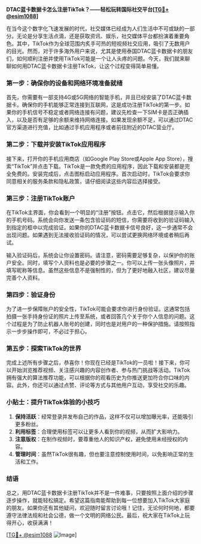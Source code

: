 **DTAC蓝卡数据卡怎么注册TikTok？——轻松玩转国际社交平台[[TG💪+ @esim1088](https://t.me/s/esim1088)]**

在当今这个数字化飞速发展的时代，社交媒体已经成为人们生活中不可或缺的一部分。无论是分享生活点滴，还是获取资讯、娱乐，社交媒体平台都扮演着重要角色。其中，TikTok作为全球范围内炙手可热的短视频社交应用，吸引了无数用户的目光。然而，对于许多海外用户来说，尤其是使用泰国DTAC蓝卡数据卡的朋友们，如何顺利注册并使用TikTok可能是一个让人头疼的问题。今天，我们就来聊聊如何用DTAC蓝卡数据卡注册TikTok，让这个过程变得简单易懂。

### **第一步：确保你的设备和网络环境准备就绪**

首先，你需要有一部支持4G或5G网络的智能手机，并且已经安装了DTAC蓝卡数据卡。确保你的手机能够正常连接到互联网，这是成功注册TikTok的第一步。如果你的手机信号不稳定或者网络连接有问题，建议先检查一下SIM卡是否正确插入，以及是否有足够的余额来维持网络连接。如果发现余额不足，可以通过DTAC官方渠道进行充值，比如通过手机应用程序或者前往附近的DTAC营业厅。

### **第二步：下载并安装TikTok应用程序**

接下来，打开你的手机应用商店（如Google Play Store或Apple App Store），搜索“TikTok”并点击下载。TikTok是一款免费的应用程序，因此下载和安装都是完全免费的。安装完成后，点击图标启动应用程序。首次启动时，TikTok会要求你同意相关的服务条款和隐私政策，请仔细阅读这些内容后选择接受。

### **第三步：注册TikTok账户**

在TikTok主界面，你会看到一个明显的“注册”按钮。点击它，然后根据提示输入你的手机号码。系统会向你发送一条包含验证码的短信，你需要将收到的验证码输入到指定的框中以完成验证。如果你的DTAC蓝卡数据卡信号良好，这一步通常不会出现问题。如果遇到无法接收验证码的情况，可以尝试更换网络环境或者稍后再试。

输入验证码后，系统会让你设置密码。请注意，密码需要足够复杂，以保护你的账户安全。同时，填写个人资料也是必要的步骤之一。你可以上传一张头像照片，并填写昵称等信息。虽然这些信息不是强制性的，但为了更好地融入社区，建议尽量完善个人资料。

### **第四步：验证身份**

为了进一步保障账户的安全性，TikTok可能会要求你进行身份验证。这通常包括拍摄一张手持身份证的照片上传至系统，或者回答几个关于你个人信息的问题。这个过程是为了防止机器人账号的创建，同时也是对用户的一种保护措施。请按照指示一步步操作即可，不必过于担心。

### **第五步：探索TikTok的世界**

完成上述所有步骤之后，恭喜你！你现在已经是TikTok的一员啦！接下来，你可以开始浏览推荐视频、关注感兴趣的内容创作者、参与热门挑战等活动。TikTok拥有强大的算法推荐功能，可以根据你的观看历史为你推送更加符合你口味的内容。此外，你还可以通过点赞、评论等方式与其他用户互动，享受社交的乐趣。

### **小贴士：提升TikTok体验的小技巧**

1. **保持活跃**：经常登录并发布自己的作品，这样不仅可以增加曝光率，还能吸引更多粉丝。
2. **利用标签**：合理使用标签可以让更多人看到你的视频，从而扩大影响力。
3. **注意版权**：在制作视频时，要尊重他人的知识产权，避免使用未经授权的内容。
4. **管理时间**：虽然TikTok很有趣，但也要注意控制使用时间，以免影响正常的生活和工作。

### **结语**

总之，用DTAC蓝卡数据卡注册TikTok并不是一件难事，只要按照上面介绍的步骤逐步操作，就能轻松搞定。希望这篇指南能帮助到每一位想要加入TikTok大家庭的朋友。如果你还有其他疑问，欢迎随时留言讨论哦！记住，无论何时何地，都要遵守法律法规和社会公德，做一个文明的网络公民。最后，祝大家在TikTok上玩得开心，收获满满！

[[TG💪+ @esim1088](https://t.me/s/esim1088) ![Image](https://i.postimg.cc/4NQfJmqS/Snipaste-2025-05-13-00-14-12.png)]